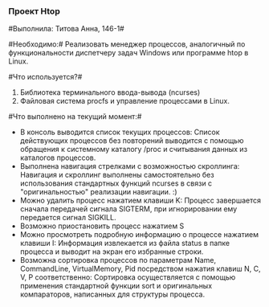 ### Проект Htop ###

#Выполнила: Титова Анна, 146-1#

#Необходимо:#
Реализовать менеджер процессов, аналогичный по функциональности диспетчеру задач Windows или программе htop в Linux.

#Что используется?#
1. Библиотека терминального ввода-вывода (ncurses)
2. Файловая система procfs и управление процессами в Linux.

#Что выполнено на текущий момент:#
- В консоль выводится список текущих процессов:
	Список действующих процессов без повторений выводится с помощью обращения к системному каталогу /proc и считывания данных из каталогов процессов. 
- Выполнена навигация стрелками с возможностью скроллинга:
	Навигация и скроллинг выполнены самостоятельно без использования стандартных функций ncurses в связи с "оригинальностью" реализации навигации. :)
- Можно удалить процесс нажатием клавиши K:
	Процесс завершается сначала передачей сигнала SIGTERM, при игнорировании ему передается сигнал SIGKILL.
- Возможно приостановить процесс нажатием S
- Можно просмотреть подробную информацию о процессе нажатием клавиши I:
	Информация извлекается из файла status в папке процесса и выводит на экран его  избранные строки.
- Возможна сортировка процессов по параметрам Name, CommandLine, VirtualMemory, Pid посредством нажатия клавиш N, C, V, P соответственно:
	Сортировка осуществляется с помощью применения стандартной функции sort и оригинальных компараторов, написанных для структуры процесса. 
